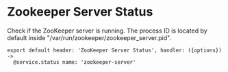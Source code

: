 
# Zookeeper Server Status

Check if the ZooKeeper server is running. The process ID is located by default
inside "/var/run/zookeeper/zookeeper_server.pid".

    export default header: 'ZooKeeper Server Status', handler: ({options}) ->
      @service.status name: 'zookeeper-server'
